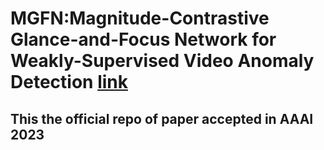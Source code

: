 # MGFN:Magnitude-Contrastive Glance-and-Focus Network for Weakly-Supervised Video Anomaly Detection [link](https://arxiv.org/abs/2211.15098)
## This the official repo of paper accepted in AAAI 2023
